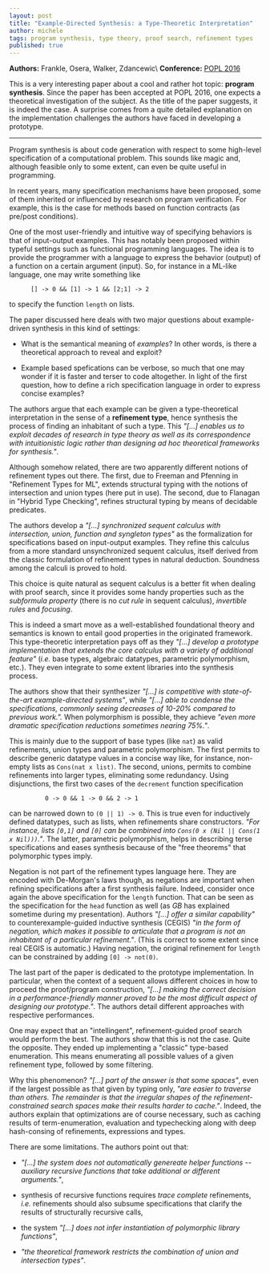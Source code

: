 ```yaml
---
layout: post
title: "Example-Directed Synthesis: a Type-Theoretic Interpretation"
author: michele
tags: program synthesis, type theory, proof search, refinement types
published: true
---
```


**Authors:** Frankle, Osera, Walker, Zdancewic\\
**Conference:** [POPL 2016](http://conf.researchr.org/event/POPL-2016/popl-2016-papers-example-directed-synthesis-a-type-theoretic-interpretation)


This is a very interesting paper about a cool and rather hot topic: **program
synthesis**. Since the paper has been accepted at POPL 2016, one expects a
theoretical investigation of the subject. As the title of the paper
suggests, it is indeed the case. A surprise comes from a quite detailed
explanation on the implementation challenges the authors have faced in
developing a prototype.

<!--more-->
-----

Program synthesis is about code generation with respect to some high-level
specification of a computational problem. This sounds like magic and,
although feasible only to some extent, can even be quite useful in
programming.

In recent years, many specification mechanisms have been proposed, some of them
inherited or influenced by research on program verification. For example, this
is the case for methods based on function contracts (as pre/post conditions).

One of the most user-friendly and intuitive way of specifying behaviors is
that of input-output examples. This has notably been proposed within
typeful settings such as functional programming languages. The idea is to
provide the programmer with a language to express the behavior (output) of
a function on a certain argument (input). So, for instance in a ML-like
language, one may write something like

          [] -> 0 && [1] -> 1 && [2;1] -> 2

to specify the function `length` on lists.

The paper discussed here deals with two major questions about
example-driven synthesis in this kind of settings:

- What is the semantical meaning of *examples*? In other words, is there a
  theoretical approach to reveal and exploit?

- Example based spefications can be verbose, so much that one may wonder if
  it is faster and terser to code altogether. In light of the first
  question, how to define a rich specification language in order to express
  concise examples?

The authors argue that each example can be given a type-theoretical
interpretation in the sense of a **refinement type**, hence synthesis the
process of finding an inhabitant of such a type. This *"[...] enables us to
exploit decades of research in type theory as well as its correspondence
with intuitionistic logic rather than designing ad hoc theoretical
frameworks for synthesis."*.

<div class="message">Although somehow related, there are two apparently
different notions of refinement types out there. The first, due to Freeman
and Pfenning in "Refinement Types for ML", extends structural typing with
the notions of intersection and union types (here put in use). The second,
due to Flanagan in "Hybrid Type Checking", refines structural typing by
means of decidable predicates.</div>

The authors develop a *"[...] synchronized sequent calculus with
intersection, union, function and syngleton types"* as the formalization
for specifications based on input-output examples. They refine this
calculus from a more standard unsynchronized sequent calculus, itself
derived from the classic formulation of refinement types in natural
deduction. Soundness among the calculi is proved to hold.

This choice is quite natural as sequent calculus is a better fit when
dealing with proof search, since it provides some handy properties such as
the *subformula property* (there is no *cut rule* in sequent calculus),
*invertible rules* and *focusing*.

This is indeed a smart move as a well-established foundational theory and
semantics is known to entail good properties in the originated
framework. This type-theoretic interpretation pays off as they *"[...]
develop a prototype implementation that extends the core calculus with a
variety of additional feature"* (*i.e.* base types, algebraic datatypes,
parametric polymorphism, etc.). They even integrate to some extent
libraries into the synthesis process.

The authors show that their synthesizer *"[...] is competitive with
state-of-the-art example-directed systems"*, while *"[...] able to condense
the specifications, commonly seeing decreases of 10-20% compared to
previous work.".* When polymorphism is possible, they achieve *"even more
dramatic specification reductions sometimes nearing 75%."*.

This is mainly due to the support of base types (like `nat`) as valid
refinements, union types and parametric polymorphism. The first permits to
describe generic datatype values in a concise way like, for instance,
non-empty lists as `Cons(nat x list)`. The second, unions, permits to
combine refinements into larger types, eliminating some redundancy. Using
disjunctions, the first two cases of the `decrement` function specification

              0 -> 0 && 1 -> 0 && 2 -> 1

can be narrowed down to `(0 || 1) -> 0`. This is true even for inductively
defined datatypes, such as lists, when refinements share
constructors. *"For instance, lists `[0,1]` and `[0]` can be combined into
`Cons(0 x (Nil || Cons(1 x Nil)))`."*. The latter, parametric polymorphism,
helps in describing terse specifications and eases synthesis because of the
"free theorems" that polymorphic types imply.

Negation is not part of the refinement types language here. They are
encoded with De-Morgan's laws though, as negations are important when
refining specifications after a first synthesis failure. Indeed, consider
once again the above specification for the `length` function. That can be
seen as the specification for the `head` function as well (as *GB* has
explained sometime during my presentation). Authors *"[...] offer a similar
capability"* to counterexample-guided inductive synthesis (CEGIS) *"in the
form of negation, which makes it possible to articulate that a program is
not an inhabitant of a particular refinement."*. (This is correct to some
extent since real CEGIS is automatic.) Having negation, the original
refinement for `length` can be constrained by adding `[0] -> not(0)`.

The last part of the paper is dedicated to the prototype implementation. In
particular, when the context of a sequent allows different choices in how
to proceed the proof/program construction, *"[...] making the correct
decision in a performance-friendly manner proved to be the most difficult
aspect of designing our prototype."*. The authors detail different
approaches with respective performances.

One may expect that an "intellingent", refinement-guided proof search would
perform the best. The authors show that this is not the case. Quite the
opposite. They ended up implementing a "classic" type-based
enumeration. This means enumerating all possible values of a given
refinement type, followed by some filtering.

Why this phenomenon? *"[...] part of the answer is that some spaces"*, even
if the largest possible as that given by typing only, *"are easier to
traverse than others. The remainder is that the irregular shapes of the
refinement-constrained search spaces make their results harder to
cache."*. Indeed, the authors explain that optimizations are of course
necessary, such as caching results of term-enumeration, evaluation and
typechecking along with deep hash-consing of refinements, expressions and
types.

There are some limitations. The authors point out that:

- *"[...] the system does not automatically genereate helper functions --
  auxiliary recursive functions that take additional or different
  arguments."*,

- synthesis of recursive functions requires *trace complete* refinements,
  *i.e.* refinements should also subsume specifications that clarify the
  results of structurally recursive calls,

- the system *"[...] does not infer instantiation of polymorphic library
  functions"*,

- *"the theoretical framework restricts the combination of union and
  intersection types"*.
